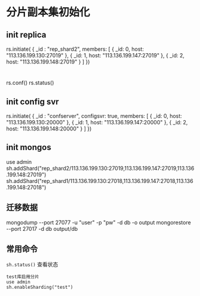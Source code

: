 # 分片副本集初始化

## init replica

rs.initiate( {
   _id : "rep_shard2",
   members: [
      { _id: 0, host: "113.136.199.130:27019" },
      { _id: 1, host: "113.136.199.147:27019" },
      { _id: 2, host: "113.136.199.148:27019" }
   ]
})
#
rs.conf()
rs.status()

## init config svr

rs.initiate( {
   _id : "confserver",
   configsvr: true,
   members: [
      { _id: 0, host: "113.136.199.130:20000" },
      { _id: 1, host: "113.136.199.147:20000" },
      { _id: 2, host: "113.136.199.148:20000" }
   ]
})

## init mongos

use admin
sh.addShard("rep_shard2/113.136.199.130:27019,113.136.199.147:27019,113.136.199.148:27019")
sh.addShard("rep_shard1/113.136.199.130:27018,113.136.199.147:27018,113.136.199.148:27018")

## 迁移数据

mongodump --port 27077 -u "user" -p "pw" -d db -o output
mongorestore --port 27017 -d db output/db

## 常用命令

 `sh.status()` 查看状态

```
test库启用分片
use admin
sh.enableSharding("test")
```